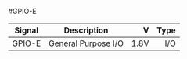 #GPIO-E

|Signal        |Description |V      |Type|
| ------------- |:--------------:| -----:|------:|
|GPIO-E     |General Purpose I/O | 1.8V |I/O |
